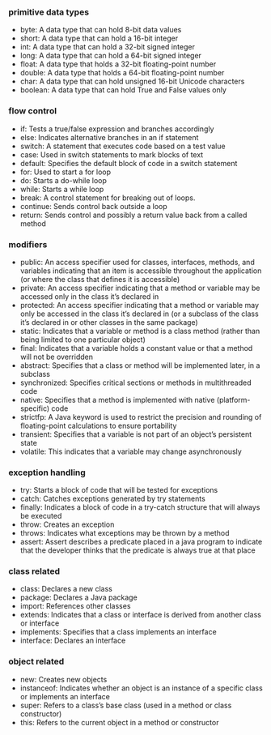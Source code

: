 ### primitive data types
- byte: A data type that can hold 8-bit data values
- short: A data type that can hold a 16-bit integer 
- int: A data type that can hold a 32-bit signed integer 
- long: A data type that can hold a 64-bit signed integer 
- float: A data type that holds a 32-bit floating-point number 
- double: A data type that holds a 64-bit floating-point number 
- char: A data type that can hold unsigned 16-bit Unicode characters
- boolean: A data type that can hold True and False values only 

### flow control
- if: Tests a true/false expression and branches accordingly
- else: Indicates alternative branches in an if statement 
- switch: A statement that executes code based on a test value 
- case: Used in switch statements to mark blocks of text
- default: Specifies the default block of code in a switch statement
- for: Used to start a for loop
- do: Starts a do-while loop
- while: Starts a while loop
- break: A control statement for breaking out of loops.
- continue: Sends control back outside a loop 
- return: Sends control and possibly a return value back from a called method 

### modifiers
- public: An access specifier used for classes, interfaces, methods, and variables indicating that an item is accessible throughout the application (or where the class that defines it is accessible)
- private: An access specifier indicating that a method or variable may be accessed only in the class it’s declared in
- protected: An access specifier indicating that a method or variable may only be accessed in the class it’s declared in (or a subclass of the class it’s declared in or other classes in the same package)
- static: Indicates that a variable or method is a class method (rather than being limited to one particular object)
- final: Indicates that a variable holds a constant value or that a method will not be overridden
- abstract: Specifies that a class or method will be implemented later, in a subclass 
- synchronized: Specifies critical sections or methods in multithreaded code
- native: Specifies that a method is implemented with native (platform-specific) code 
- strictfp: A Java keyword is used to restrict the precision and rounding of floating-point calculations to ensure portability
- transient: Specifies that a variable is not part of an object’s persistent state
- volatile: This indicates that a variable may change asynchronously

### exception handling
- try: Starts a block of code that will be tested for exceptions 
- catch: Catches exceptions generated by try statements
- finally: Indicates a block of code in a try-catch structure that will always be executed
- throw: Creates an exception 
- throws: Indicates what exceptions may be thrown by a method 
- assert: Assert describes a predicate placed in a java program to indicate that the developer thinks that the predicate is always true at that place

### class related
- class: Declares a new class
- package: Declares a Java package
- import: References other classes
- extends: Indicates that a class or interface is derived from another class or interface 
- implements: Specifies that a class implements an interface 
- interface: Declares an interface

### object related
- new: Creates new objects 
- instanceof: Indicates whether an object is an instance of a specific class or implements an interface 
- super: Refers to a class’s base class (used in a method or class constructor) 
- this: Refers to the current object in a method or constructor 


